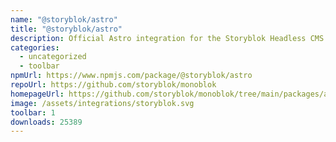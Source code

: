 ```yaml
---
name: "@storyblok/astro"
title: "@storyblok/astro"
description: Official Astro integration for the Storyblok Headless CMS
categories:
  - uncategorized
  - toolbar
npmUrl: https://www.npmjs.com/package/@storyblok/astro
repoUrl: https://github.com/storyblok/monoblok
homepageUrl: https://github.com/storyblok/monoblok/tree/main/packages/astro#readme
image: /assets/integrations/storyblok.svg
toolbar: 1
downloads: 25389
---
```

